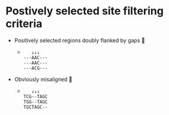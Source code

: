 # Postively selected site filtering criteria

- Positively selected regions doubly flanked by gaps 🚫

  - ```
       ↓↓↓ 
    ---AAC---
    ---AAC---
    ---ACG---
    ```

- Obviously misaligned 🚫
  - ```
       ↓↓↓  
    TCG--TAGC
    TGG--TAGC
    TGCTAGC--
    ```


